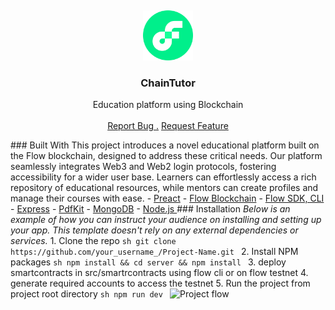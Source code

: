 <br/> <div align="center"> <a href="https://github.com/ShaanCoding/ReadME-Generator"> <img src="https://raw.githubusercontent.com/avikpl1911/ChainTutorfcl/fb93df52a972eab269a317803262bde0464c41a4/c5a26d43bc024c87894f5bb9971229a0.png" alt="Logo" width="80" height="80"> </a> <h3 align="center">ChainTutor</h3> <p align="center"> Education platform using Blockchain <br/> <br/> <a href="https://github.com/avikpl1911/ChainTutorfcl/issues">Report Bug .</a> <a href="https://github.com/avikpl1911/ChainTutorfcl/issues">Request Feature</a> </p> </div> ### Built With This project introduces a novel educational platform built on the Flow blockchain, designed to address these critical needs. Our platform seamlessly integrates Web3 and Web2 login protocols, fostering accessibility for a wider user base. Learners can effortlessly access a rich repository of educational resources, while mentors can create profiles and manage their courses with ease. - [Preact](https://preactjs.com/) - [Flow Blockchain](https://developers.flow.com/) - [Flow SDK, CLI](https://developers.flow.com/tools/clients) - [Express](https://expressjs.com/) - [PdfKit](https://pdfkit.org/) - [MongoDB](https://www.mongodb.com/) - [Node.js ](https://nodejs.org/en) ### Installation _Below is an example of how you can instruct your audience on installing and setting up your app. This template doesn't rely on any external dependencies or services._ 1. Clone the repo ```sh git clone https://github.com/your_username_/Project-Name.git ``` 2. Install NPM packages ```sh npm install && cd server && npm install ``` 3. deploy smartcontracts in src/smartrcontracts using flow cli or on flow testnet 4. generate required accounts to access the testnet 5. Run the project from project root directory ```sh npm run dev ``` ![Project flow](https://github.com/pottekkat/awesome-readme/raw/master/header.png)
